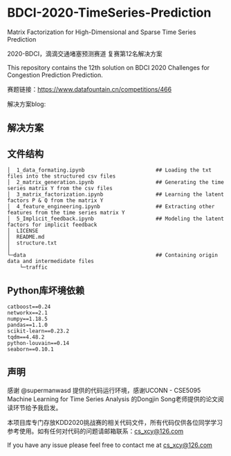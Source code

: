 # BDCI-2020-TimeSeries-Prediction
Matrix Factorization for High-Dimensional and Sparse Time Series Prediction

2020-BDCI，滴滴交通堵塞预测赛道 复赛第12名解决方案

This repository contains the 12th solution on BDCI 2020 Challenges for Congestion Prediction Prediction.

赛题链接：https://www.datafountain.cn/competitions/466

解决方案blog: 

## 解决方案

## 文件结构

    │  1_data_formating.ipynb                       ## Loading the txt files into the structured csv files
    │  2_matrix_generation.ipynb                    ## Generating the time series matrix Y from the csv files 
    │  3_matrix_factorization.ipynb                 ## Learning the latent factors P & Q from the matrix Y
    │  4_feature_engineering.ipynb                  ## Extracting other features from the time series matrix Y
    │  5_Implicit_feedback.ipynb                    ## Modeling the latent factors for implicit feedback
    │  LICENSE
    │  README.md
    │  structure.txt
    │  
    └─data                                          ## Containing origin data and intermedidate files
        └─traffic
        
        
## Python库坏境依赖

    catboost==0.24
    networkx==2.1
    numpy==1.18.5
    pandas==1.1.0
    scikit-learn==0.23.2
    tqdm==4.48.2
    python-louvain==0.14
    seaborn==0.10.1

## 声明

感谢 @supermanwasd 提供的代码运行环境，感谢UCONN - CSE5095 Machine Learning for Time Series Analysis 的Dongjin Song老师提供的论文阅读环节给予我启发。

本项目库专门存放KDD2020挑战赛的相关代码文件，所有代码仅供各位同学学习参考使用。如有任何对代码的问题请邮箱联系：cs_xcy@126.com

If you have any issue please feel free to contact me at cs_xcy@126.com

